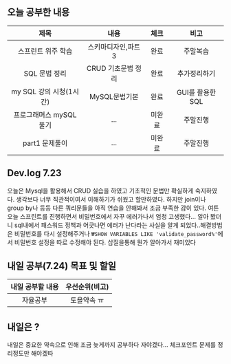 ## 오늘 공부한 내용

|제목|내용|체크|비고|
|:------:|:------:|:------:|:------:|
|스프린트 위주 학습|스키마디자인,파트3|완료|주말복습|
|SQL 문법 정리|CRUD 기초문법 정리|완료|추가정리하기|
|my SQL 강의 시청(1시간)|MySQL문법기본|완료|GUI를 활용한 SQL|
|프로그래머스 mySQL 풀기|...|미완료|주말진행|
|part1 문제풀이|...|미완료|주말진행|



## Dev.log 7.23

오늘은 Mysql을 활용해서 CRUD 실습을 하였고 기초적인 문법만 확실하게 숙지하였다. 생각보다 너무 직관적이여서 이해하기가 쉬웠고 할만하였다. 하지만 join이나 group by나 등등 다른 쿼리문들을 아직 연습을 안해봐서 조금 부족한 감이 있다. 여튼 오늘 스프린트를 진행하면서 비밀번호에서 자꾸 에러가나서 엄청 고생했다... 알아 봤더니 sql내에서 패스워드 정책과 어긋나면 에러가 난다라는 사실을 알게 되었다..해결방법은 비밀번호를 다시 설정해주거나 `₩SHOW VARIABLES LIKE 'validate_password%'`에서 비밀번호 설정을 따로 수정해야 된다. 삽질을통해 뭔가 알아가서 재미있다



## 내일 공부(7.24) 목표 및 할일

내일 공부할 내용        |  우선순위(비고)
:------------------:|:------------------:
자율공부|토욜약속 ㅠ


## 내일은 ?

내일은 중요한 약속으로 인해 조금 늦게까지 공부하다 자야겠다... 체크포인트 문제를 정리정도만 해야겠따